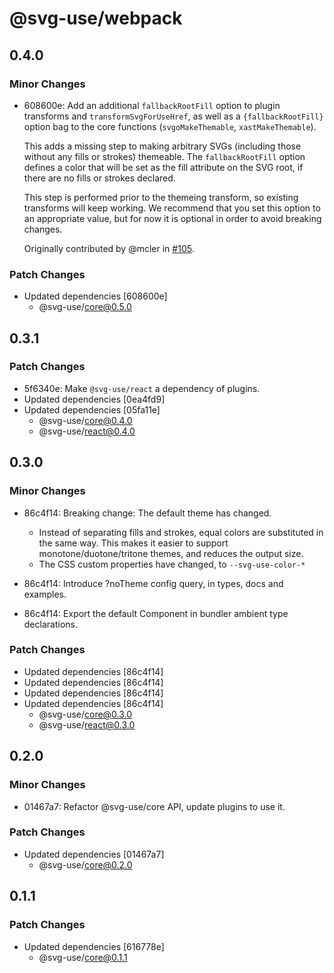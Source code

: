 # @svg-use/webpack

## 0.4.0

### Minor Changes

- 608600e: Add an additional `fallbackRootFill` option to plugin transforms and
  `transformSvgForUseHref`, as well as a `{fallbackRootFill}` option bag to the
  core functions (`svgoMakeThemable`, `xastMakeThemable`).

  This adds a missing step to making arbitrary SVGs (including those without any
  fills or strokes) themeable. The `fallbackRootFill` option defines a color
  that will be set as the fill attribute on the SVG root, if there are no fills
  or strokes declared.

  This step is performed prior to the themeing transform, so existing transforms
  will keep working. We recommend that you set this option to an appropriate
  value, but for now it is optional in order to avoid breaking changes.

  Originally contributed by @mcler in
  [#105](https://github.com/fpapado/svg-use/pull/105).

### Patch Changes

- Updated dependencies [608600e]
  - @svg-use/core@0.5.0

## 0.3.1

### Patch Changes

- 5f6340e: Make `@svg-use/react` a dependency of plugins.
- Updated dependencies [0ea4fd9]
- Updated dependencies [05fa11e]
  - @svg-use/core@0.4.0
  - @svg-use/react@0.4.0

## 0.3.0

### Minor Changes

- 86c4f14: Breaking change: The default theme has changed.

  - Instead of separating fills and strokes, equal colors are substituted in the
    same way. This makes it easier to support monotone/duotone/tritone themes,
    and reduces the output size.
  - The CSS custom properties have changed, to `--svg-use-color-*`

- 86c4f14: Introduce ?noTheme config query, in types, docs and examples.
- 86c4f14: Export the default Component in bundler ambient type declarations.

### Patch Changes

- Updated dependencies [86c4f14]
- Updated dependencies [86c4f14]
- Updated dependencies [86c4f14]
- Updated dependencies [86c4f14]
  - @svg-use/core@0.3.0
  - @svg-use/react@0.3.0

## 0.2.0

### Minor Changes

- 01467a7: Refactor @svg-use/core API, update plugins to use it.

### Patch Changes

- Updated dependencies [01467a7]
  - @svg-use/core@0.2.0

## 0.1.1

### Patch Changes

- Updated dependencies [616778e]
  - @svg-use/core@0.1.1
